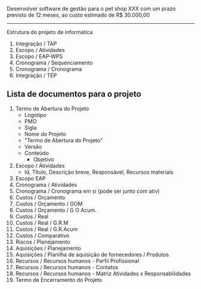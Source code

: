 Desenvolver software de  gestão para o pet shop XXX com um prazo previsto de 12 meses, ao custo estimado de R$ 30.000,00

---
Estrutura do projeto de informatica

1. Integração / TAP
2. Escopo / Atividades
3. Escopo / EAP-WPS
4. Cronograma / Sequenciamento
5. Cronograma / Cronograma
6. Integração / TEP


## Lista de documentos para o projeto
1. Termo de Abertura do Projeto
	- Logotipo
	- PMO
	- Sigla
	- Nome do Projeto
	- "Termo de Abertura do Projeto"
	- Versão
	- Conteúdo
		- Objetivo
2. Escopo / Atividades
	- Id, Título, Descrição breve, Responsável, Recursos materiais
3. Escopo EAP 
4. Cronograma / Atividades
5. Cronograma / Cronograma em si (pode ser junto com ativ)
6. Custos / Orçamento
7. Custos / Orçamento / GOM
8. Custos / Orçamento / G O Acum.
9. Custos / Real
10. Custos / Real / G.R.M
11. Custos / Real / G.R.Acum
12. Custos / Comparativo
13. Riscos / Planejamento
14. Aquisições / Planejamento
15. Aquisições / Planilha de aquisição de fornecedores / Produtos
16. Recursos / Recursos humanos - Perfil Profissional
17. Recursos / Recursos humanos - Contatos
18. Recursos / Recursos humanos - Matriz Atividades x Responsabilidades
19. Termo de Encerramento do Projeto

<!--stackedit_data:
eyJoaXN0b3J5IjpbLTE5MjM5MDQyNTgsMTMwODc5Mzg0MF19
-->